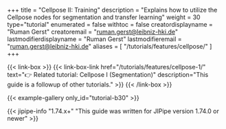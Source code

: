 +++
title = "Cellpose II: Training"
description = "Explains how to utilize the Cellpose nodes for segmentation and transfer learning"
weight = 30
type="tutorial"
enumerated = false
withtoc = false
creatordisplayname = "Ruman Gerst"
creatoremail = "ruman.gerst@leibniz-hki.de"
lastmodifierdisplayname = "Ruman Gerst"
lastmodifieremail = "ruman.gerst@leibniz-hki.de"
aliases = [ "/tutorials/features/cellpose/" ]
+++

{{< link-box >}}
    {{< link-box-link href="/tutorials/features/cellpose-1/" text="👉 Related tutorial: Cellpose I (Segmentation)" description="This guide is a followup of other tutorials." >}}
{{< /link-box >}}

{{< example-gallery only_id="tutorial-b30" >}}

{{< jipipe-info "1.74.x+" "This guide was written for JIPipe version 1.74.0 or newer" >}}